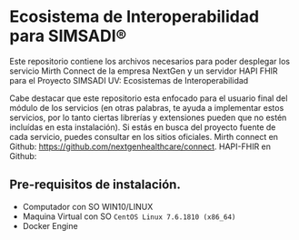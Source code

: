 # Ecosistema de Interoperabilidad para SIMSADI® 

Este repositorio contiene los archivos necesarios para poder desplegar los servicio Mirth Connect de la empresa NextGen y un servidor HAPI FHIR para el Proyecto SIMSADI UV: Ecosistemas de Interoperabilidad

Cabe destacar que este repositorio esta enfocado para el usuario final del módulo de los servicios (en otras palabras, te ayuda a implementar estos servicios, por lo tanto ciertas librerías y extensiones pueden que no estén incluídas en esta instalación). Si estás en busca del proyecto fuente de cada servicio,  puedes consultar en los sitios oficiales. Mirth connect en Github: https://github.com/nextgenhealthcare/connect. HAPI-FHIR en Github:


## Pre-requisitos de instalación.
- Computador con SO WIN10/LINUX
- Maquina Virtual con SO `CentOS Linux 7.6.1810 (x86_64)` 
- Docker Engine
